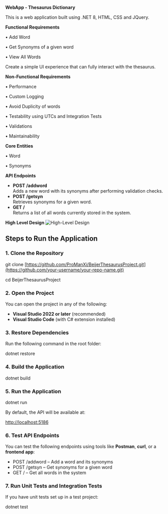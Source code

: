 **WebApp - Thesaurus Dictionary**

This is a web application built using .NET 8, HTML, CSS and JQuery.

**Functional Requirements**

• Add Word

• Get Synonyms of a given word

• View All Words

Create a simple UI experience that can fully interact with the thesaurus.

**Non-Functional Requirements**

• Performance

• Custom Logging

• Avoid Duplicity of words

• Testability using UTCs and Integration Tests

• Validations

• Maintainability

**Core Entities**

• Word

• Synonyms

**API Endpoints**

- **POST /addword**  
    Adds a new word with its synonyms after performing validation checks.
- **POST /getsyn**  
    Retrieves synonyms for a given word.
- **GET /**  
    Returns a list of all words currently stored in the system.

**High Level Design**
![High-Level Design](./assets/hld.png)

## Steps to Run the Application

### 1\. Clone the Repository

git clone [https://github.com/ProManXi/BeijerThesaurusProject.git](https://github.com/your-username/your-repo-name.git)

cd BeijerThesaurusProject

### 2\. Open the Project

You can open the project in any of the following:

- **Visual Studio 2022 or later** (recommended)
- **Visual Studio Code** (with C# extension installed)

### 3\. Restore Dependencies

Run the following command in the root folder:

dotnet restore

### 4\. Build the Application

dotnet build

### 5\. Run the Application

dotnet run

By default, the API will be available at:

<http://localhost:5186>

### 6\. Test API Endpoints

You can test the following endpoints using tools like **Postman**, **curl**, or a **frontend app**:

- POST /addword – Add a word and its synonyms
- POST /getsyn – Get synonyms for a given word
- GET / – Get all words in the system

### 7\. Run Unit Tests and Integration Tests

If you have unit tests set up in a test project:

dotnet test
